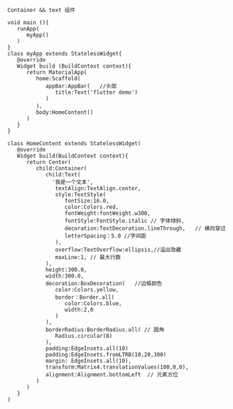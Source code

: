 ```Container && text 组件```   
```
void main (){
   runApp(
      myApp()
   )
}
class myApp extends StatelessWidget{
   @override
   Widget build (BuildContext context){
      return MaterialApp(
         home:Scaffold(
            appBar:AppBar(   //头部
               title:Text('flutter demo')
            )
         )，
         body:HomeContent()
      )
   }
}

class HomeContent extends StatelessWidget(
   @override
   Widget build(BuildContext context){
      return Center(
         child:Container(
            child:Text(
              '我是一个文本',
               textAlign:TextAlign.center,
               style:TextStyle(
                  fontSize:16.0,
                  color:Colors.red,
                  fontWeight:fontWeight.w300,
                  fontStyle:FontStyle.italic // 字体倾斜,
                  decoration:TextDecoration.lineThrough,   // 横向穿过     
                  letterSpacing：5.0 //字间距           
               ),
               overflow:TextOverflow:ellipsis,//溢出隐藏
               maxLine:1, // 最大行数        
            ),
            height:300.0,
            width:300.0,
            decoration:BoxDecoration(   //边框颜色
               color:Colors.yellow,
               border：Border.all(
                  color:Colors.blue,
                  width:2,0
               )
            ),
            borderRadius:BorderRadius.all( // 圆角
               Radius.circular(8)
            ),
            padding:EdgeInsets.all(10) 
            padding:EdgeInsets.fromLTRB(10,20,300)
            margin: EdgeInsets.all(10),
            transform:Matrix4.translationValues(100,0,0),
            alignment:Alignment.bottomLeft  // 元素方位
         )
      ) 
   }
)
```


